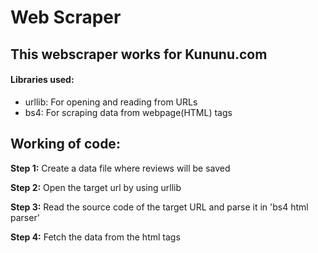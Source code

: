 # Web Scraper

## This webscraper works for Kununu.com

#### Libraries used:
* urllib: For opening and reading from URLs
* bs4: For scraping data from webpage(HTML) tags

## Working of code:
**Step 1:** Create a data file where reviews will be saved

**Step 2:** Open the target url by using urllib

**Step 3:** Read the source code of the target URL and parse it in 'bs4 html parser'

**Step 4:** Fetch the data from the html tags

